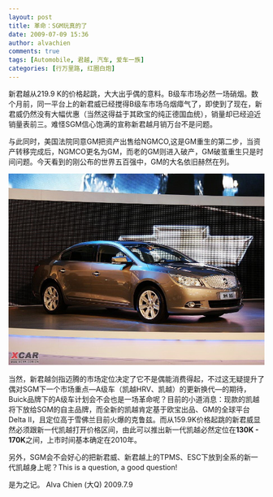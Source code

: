 ```yaml
---
layout: post
title: 革命：SGM玩真的了
date: 2009-07-09 15:36
author: alvachien
comments: true
tags: [Automobile, 君越, 汽车, 爱车一族]
categories: [行万里路, 红圈白炮]
---
```

新君越从219.9 K的价格起跳，大大出乎偶的意料。B级车市场必然一场硝烟。数个月前，同一平台上的新君威已经搅得B级车市场乌烟瘴气了，即使到了现在，新君威仍然没有大幅优惠（当然这得益于其欧宝的纯正德国血统），销量却已经迫近销量表前三。难怪SGM信心饱满的宣称新君越月销万台不是问题。
 
与此同时，美国法院同意GM把资产出售给NGMCO,这是GM重生的第二步，当资产转移完成后，NGMCO更名为GM，而老的GM则进入破产，GM破茧重生只是时间问题。今天看到的刚公布的世界五百强中，GM的大名依旧赫然在列。

![Picture From XCar.com.cn](/assets/uploads/2009/07/an1ch3p8rj0241.jpg)

 
当然，新君越剑指迈腾的市场定位决定了它不是偶能消费得起，不过这无疑提升了偶对SGM下一个市场重点—A级车（凯越HRV、凯越）的更新换代—的期待，Buick品牌下的A级车计划会不会也是一场革命呢？目前的小道消息：现款的凯越将下放给SGM的自主品牌，而全新的凯越肯定基于欧宝出品、GM的全球平台Delta II，且定位高于雪佛兰目前火爆的克鲁兹。而从159.9K价格起跳的新君威显然必须跟新一代凯越打开价格区间，由此可以推出新一代凯越必然定位在**130K - 170K**之间，上市时间基本确定在2010年。
 
另外，SGM会不会好心的把新君威、新君越上的TPMS、ESC下放到全系的新一代凯越身上呢？This is a question, a good question!
 
是为之记。
Alva Chien (大Q)
2009.7.9

